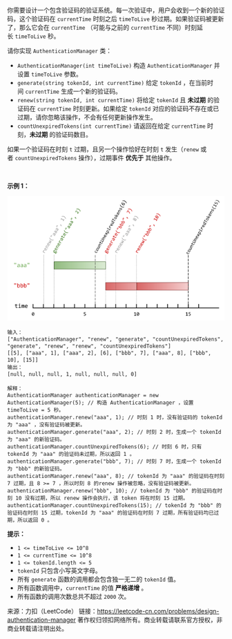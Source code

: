 你需要设计一个包含验证码的验证系统。每一次验证中，用户会收到一个新的验证码，这个验证码在 ```currentTime``` 时刻之后 ```timeToLive``` 秒过期。如果验证码被更新了，那么它会在 ```currentTime``` （可能与之前的 ```currentTime``` 不同）时刻延长 ```timeToLive``` 秒。

请你实现 ```AuthenticationManager``` 类：

* ```AuthenticationManager(int timeToLive)``` 构造 ```AuthenticationManager``` 并设置 ```timeToLive``` 参数。
* ```generate(string tokenId, int currentTime)``` 给定 ```tokenId``` ，在当前时间 ```currentTime``` 生成一个新的验证码。
* ```renew(string tokenId, int currentTime)``` 将给定 ```tokenId``` 且 **未过期** 的验证码在 ```currentTime``` 时刻更新。如果给定 ```tokenId``` 对应的验证码不存在或已过期，请你忽略该操作，不会有任何更新操作发生。
* ```countUnexpiredTokens(int currentTime)``` 请返回在给定 ```currentTime``` 时刻，**未过期** 的验证码数目。

如果一个验证码在时刻 ```t``` 过期，且另一个操作恰好在时刻 ```t``` 发生（```renew``` 或者 ```countUnexpiredTokens``` 操作），过期事件 **优先于** 其他操作。

 

**示例 1：**

![img](./1797_1.png)
```
输入：
["AuthenticationManager", "renew", "generate", "countUnexpiredTokens", "generate", "renew", "renew", "countUnexpiredTokens"]
[[5], ["aaa", 1], ["aaa", 2], [6], ["bbb", 7], ["aaa", 8], ["bbb", 10], [15]]
输出：
[null, null, null, 1, null, null, null, 0]

解释：
AuthenticationManager authenticationManager = new AuthenticationManager(5); // 构造 AuthenticationManager ，设置 timeToLive = 5 秒。
authenticationManager.renew("aaa", 1); // 时刻 1 时，没有验证码的 tokenId 为 "aaa" ，没有验证码被更新。
authenticationManager.generate("aaa", 2); // 时刻 2 时，生成一个 tokenId 为 "aaa" 的新验证码。
authenticationManager.countUnexpiredTokens(6); // 时刻 6 时，只有 tokenId 为 "aaa" 的验证码未过期，所以返回 1 。
authenticationManager.generate("bbb", 7); // 时刻 7 时，生成一个 tokenId 为 "bbb" 的新验证码。
authenticationManager.renew("aaa", 8); // tokenId 为 "aaa" 的验证码在时刻 7 过期，且 8 >= 7 ，所以时刻 8 的renew 操作被忽略，没有验证码被更新。
authenticationManager.renew("bbb", 10); // tokenId 为 "bbb" 的验证码在时刻 10 没有过期，所以 renew 操作会执行，该 token 将在时刻 15 过期。
authenticationManager.countUnexpiredTokens(15); // tokenId 为 "bbb" 的验证码在时刻 15 过期，tokenId 为 "aaa" 的验证码在时刻 7 过期，所有验证码均已过期，所以返回 0 。
```

**提示：**

* ```1 <= timeToLive <= 10^8```
* ```1 <= currentTime <= 10^8```
* ```1 <= tokenId.length <= 5```
* ```tokenId``` 只包含小写英文字母。
* 所有 ```generate``` 函数的调用都会包含独一无二的 ```tokenId``` 值。
* 所有函数调用中，```currentTime``` 的值 **严格递增** 。
* 所有函数的调用次数总共不超过 ```2000``` 次。

来源：力扣（LeetCode）
链接：https://leetcode-cn.com/problems/design-authentication-manager
著作权归领扣网络所有。商业转载请联系官方授权，非商业转载请注明出处。